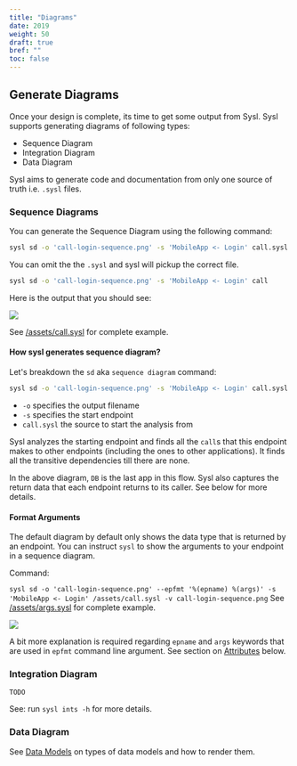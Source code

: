```yaml
---
title: "Diagrams"
date: 2019
weight: 50
draft: true
bref: ""
toc: false
---
```



## Generate Diagrams

Once your design is complete, its time to get some output from Sysl. Sysl supports generating diagrams of following types:
  * Sequence Diagram
  * Integration Diagram
  * Data Diagram

Sysl aims to generate code and documentation from only one source of truth i.e. `.sysl` files.

### Sequence Diagrams
You can generate the Sequence Diagram using the following command:

```bash
sysl sd -o 'call-login-sequence.png' -s 'MobileApp <- Login' call.sysl
```
You can omit the the `.sysl` and sysl will pickup the correct file.
```bash
sysl sd -o 'call-login-sequence.png' -s 'MobileApp <- Login' call
```

Here is the output that you should see:

![](//assets/call-Seq.png)

See [/assets/call.sysl](/assets/call.sysl) for complete example.

#### How sysl generates sequence diagram?
Let's breakdown the `sd` aka `sequence diagram` command:
```bash
sysl sd -o 'call-login-sequence.png' -s 'MobileApp <- Login' call.sysl
```
  * `-o` specifies the output filename
  * `-s` specifies the start endpoint
  * `call.sysl` the source to start the analysis from

Sysl analyzes the starting endpoint and finds all the `call`s that this endpoint makes to other endpoints (including the ones to other applications). It finds all the transitive dependencies till there are none.

In the above diagram, `DB` is the last app in this flow. Sysl also captures the return data that each endpoint returns to its caller. See below for more details.

#### Format Arguments
The default diagram by default only shows the data type that is returned by an endpoint. You can instruct `sysl` to show the arguments to your endpoint in a sequence diagram.

Command:

`sysl sd -o 'call-login-sequence.png' --epfmt '%(epname) %(args)' -s 'MobileApp <- Login' /assets/call.sysl -v call-login-sequence.png`
See [/assets/args.sysl](/assets/args.sysl) for complete example.

![](/assets/args-Seq.png)

A bit more explanation is required regarding `epname` and `args` keywords that are used in `epfmt` command line argument. See section on [Attributes](#epfmt) below.

### Integration Diagram
`TODO`

See: run `sysl ints -h` for more details.

### Data Diagram
See [Data Models](#data-models) on types of data models and how to render them.
